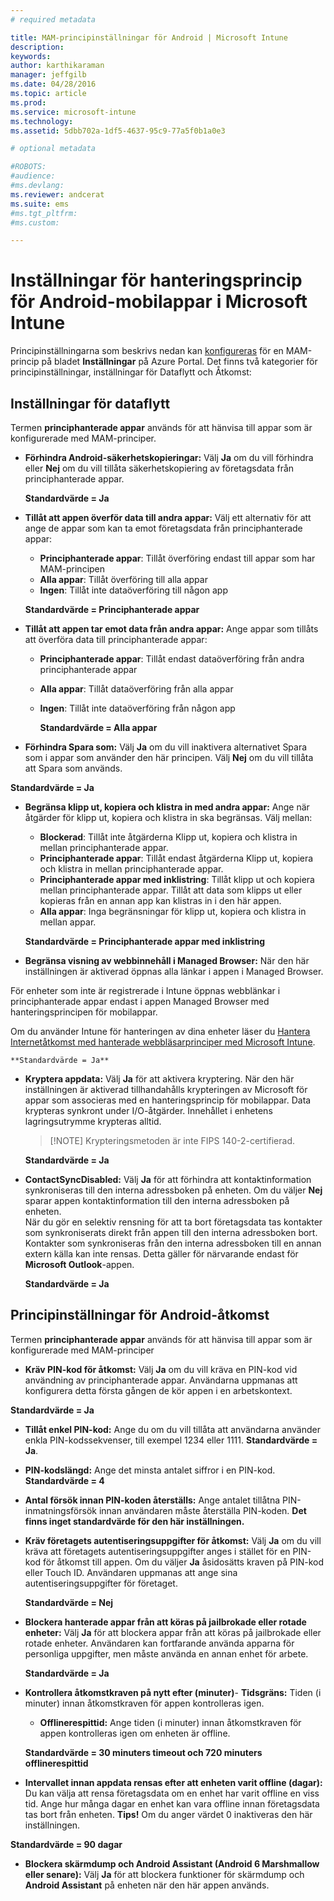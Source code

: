 ```yaml
---
# required metadata

title: MAM-principinställningar för Android | Microsoft Intune
description:
keywords:
author: karthikaraman
manager: jeffgilb
ms.date: 04/28/2016
ms.topic: article
ms.prod:
ms.service: microsoft-intune
ms.technology:
ms.assetid: 5dbb702a-1df5-4637-95c9-77a5f0b1a0e3

# optional metadata

#ROBOTS:
#audience:
#ms.devlang:
ms.reviewer: andcerat
ms.suite: ems
#ms.tgt_pltfrm:
#ms.custom:

---
```


# Inställningar för hanteringsprincip för Android-mobilappar i Microsoft Intune
Principinställningarna som beskrivs nedan kan [konfigureras](create-and-deploy-mobile-app-management-policies-with-microsoft-intune.md) för en MAM-princip på bladet **Inställningar** på Azure Portal.
Det finns två kategorier för principinställningar, inställningar för Dataflytt och Åtkomst:

##  Inställningar för dataflytt
Termen **principhanterade appar** används för att hänvisa till appar som är konfigurerade med MAM-principer.
- **Förhindra Android-säkerhetskopieringar:** Välj **Ja** om du vill förhindra eller **Nej** om du vill tillåta säkerhetskopiering av företagsdata från principhanterade appar.

  **Standardvärde = Ja**
- **Tillåt att appen överför data till andra appar:** Välj ett alternativ för att ange de appar som kan ta emot företagsdata från principhanterade appar:
  -   **Principhanterade appar**: Tillåt överföring endast till appar som har MAM-principen
  -   **Alla appar**: Tillåt överföring till alla appar
  -   **Ingen**: Tillåt inte dataöverföring till någon app

  **Standardvärde = Principhanterade appar**
- **Tillåt att appen tar emot data från andra appar:** Ange appar som tillåts att överföra data till principhanterade appar:
  -   **Principhanterade appar**: Tillåt endast dataöverföring från andra principhanterade appar
  -   **Alla appar**: Tillåt dataöverföring från alla appar
  -   **Ingen**: Tillåt inte dataöverföring från någon app

      **Standardvärde = Alla appar**

-   **Förhindra Spara som:** Välj **Ja** om du vill inaktivera alternativet Spara som i appar som använder den här principen. Välj **Nej** om du vill tillåta att Spara som används.

  **Standardvärde = Ja**
- **Begränsa klipp ut, kopiera och klistra in med andra appar:** Ange när åtgärder för klipp ut, kopiera och klistra in ska begränsas. Välj mellan:
  -   **Blockerad**: Tillåt inte åtgärderna Klipp ut, kopiera och klistra in mellan principhanterade appar.
  -   **Principhanterade appar**: Tillåt endast åtgärderna Klipp ut, kopiera och klistra in mellan principhanterade appar.
  -   **Principhanterade appar med inklistring**: Tillåt klipp ut och kopiera mellan principhanterade appar. Tillåt att data som klipps ut eller kopieras från en annan app kan klistras in i den här appen.
  -   **Alla appar**: Inga begränsningar för klipp ut, kopiera och klistra in mellan appar.

    **Standardvärde = Principhanterade appar med inklistring**
-   **Begränsa visning av webbinnehåll i Managed Browser:** När den här inställningen är aktiverad öppnas alla länkar i appen i Managed Browser.

  För enheter som inte är registrerade i Intune öppnas webblänkar i principhanterade appar endast i appen Managed Browser med hanteringsprincipen för mobilappar.

  Om du använder Intune för hanteringen av dina enheter läser du [Hantera Internetåtkomst med hanterade webbläsarprinciper med Microsoft Intune](manage-internet-access-using-managed-browser-policies.md).

    **Standardvärde = Ja**
- **Kryptera appdata:** Välj **Ja** för att aktivera kryptering. När den här inställningen är aktiverad tillhandahålls krypteringen av Microsoft för appar som associeras med en hanteringsprincip för mobilappar. Data krypteras synkront under I/O-åtgärder. Innehållet i enhetens lagringsutrymme krypteras alltid.
  >[!NOTE] Krypteringsmetoden är inte FIPS 140-2-certifierad.

  **Standardvärde = Ja**

- **ContactSyncDisabled:** Välj **Ja** för att förhindra att kontaktinformation synkroniseras till den interna adressboken på enheten. Om du väljer **Nej** sparar appen kontaktinformation till den interna adressboken på enheten.<br/>När du gör en selektiv rensning för att ta bort företagsdata tas kontakter som synkroniserats direkt från appen till den interna adressboken bort. Kontakter som synkroniseras från den interna adressboken till en annan extern källa kan inte rensas. Detta gäller för närvarande endast för **Microsoft Outlook**-appen.

  **Standardvärde = Ja**

##  Principinställningar för Android-åtkomst
Termen **principhanterade appar** används för att hänvisa till appar som är konfigurerade med MAM-principer

- **Kräv PIN-kod för åtkomst:** Välj **Ja** om du vill kräva en PIN-kod vid användning av principhanterade appar. Användarna uppmanas att konfigurera detta första gången de kör appen i en arbetskontext.

 **Standardvärde = Ja**

 -  **Tillåt enkel PIN-kod:** Ange du om du vill tillåta att användarna använder enkla PIN-kodssekvenser, till exempel 1234 eller 1111. **Standardvärde = Ja**.
 - **PIN-kodslängd:** Ange det minsta antalet siffror i en PIN-kod. **Standardvärde = 4**
 - **Antal försök innan PIN-koden återställs:** Ange antalet tillåtna PIN-inmatningsförsök innan användaren måste återställa PIN-koden. **Det finns inget standardvärde för den här inställningen.**
- **Kräv företagets autentiseringsuppgifter för åtkomst:** Välj **Ja** om du vill kräva att företagets autentiseringsuppgifter anges i stället för en PIN-kod för åtkomst till appen.  Om du väljer **Ja** åsidosätts kraven på PIN-kod eller Touch ID.  Användaren uppmanas att ange sina autentiseringsuppgifter för företaget.

  **Standardvärde = Nej**
- **Blockera hanterade appar från att köras på jailbrokade eller rotade enheter:** Välj **Ja** för att blockera appar från att köras på jailbrokade eller rotade enheter. Användaren kan fortfarande använda apparna för personliga uppgifter, men måste använda en annan enhet för arbete.

  **Standardvärde = Ja**
- **Kontrollera åtkomstkraven på nytt efter (minuter)**-   **Tidsgräns:** Tiden (i minuter) innan åtkomstkraven för appen kontrolleras igen.
  -   **Offlinerespittid:** Ange tiden (i minuter) innan åtkomstkraven för appen kontrolleras igen om enheten är offline.

    **Standardvärde = 30 minuters timeout och 720 minuters offlinerespittid**

-   **Intervallet innan appdata rensas efter att enheten varit offline (dagar):** Du kan välja att rensa företagsdata om en enhet har varit offline en viss tid.  Ange hur många dagar en enhet kan vara offline innan företagsdata tas bort från enheten. **Tips!** Om du anger värdet 0 inaktiveras den här inställningen.

  **Standardvärde = 90 dagar**
- **Blockera skärmdump och Android Assistant (Android 6 Marshmallow eller senare):** Välj **Ja** för att blockera funktioner för skärmdump och **Android Assistant** på enheten när den här appen används.


<!--HONumber=Jun16_HO2-->



